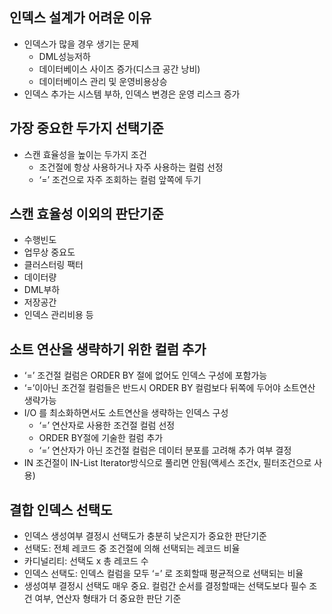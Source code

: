 ## 인덱스 설계가 어려운 이유

- 인덱스가 많을 경우 생기는 문제
    - DML성능저하
    - 데이터베이스 사이즈 증가(디스크 공간 낭비)
    - 데이터베이스 관리 및 운영비용상승
- 인덱스 추가는 시스템 부하, 인덱스 변경은 운영 리스크 증가

## 가장 중요한 두가지 선택기준

- 스캔 효율성을 높이는 두가지 조건
    - 조건절에 항상 사용하거나 자주 사용하는 컬럼 선정
    - ‘=’ 조건으로 자주 조회하는 컬럼 앞쪽에 두기

## 스캔 효율성 이외의 판단기준

- 수행빈도
- 업무상 중요도
- 클러스터링 팩터
- 데이터량
- DML부하
- 저장공간
- 인덱스 관리비용 등

## 소트 연산을 생략하기 위한 컬럼 추가

- ‘=’ 조건절 컬럼은 ORDER BY 절에 없어도 인덱스 구성에 포함가능
- ‘=’이아닌 조건절 컬럼들은 반드시 ORDER BY 컬럼보다 뒤쪽에 두어야 소트연산 생략가능
- I/O 를 최소화하면서도 소트연산을 생략하는 인덱스 구성
    - ‘=’ 연산자로 사용한 조건절 컬럼 선정
    - ORDER BY절에 기술한 컬럼 추가
    - ‘=’ 연산자가 아닌 조건절 컬럼은 데이터 분포를 고려해 추가 여부 결정
- IN 조건절이 IN-List Iterator방식으로 풀리면 안됨(액세스 조건x, 필터조건으로 사용)

## 결합 인덱스 선택도

- 인덱스 생성여부 결정시 선택도가 충분히 낮은지가 중요한 판단기준
- 선택도: 전체 레코드 중 조건절에 의해 선택되는 레코드 비율
- 카디널리티: 선택도 x 총 레코드 수
- 인덱스 선택도: 인덱스 컬럼을 모두 ‘=’ 로 조회할때 평균적으로 선택되는 비율
- 생성여부 결정시 선택도 매우 중요. 컬럼간 순서를 결정할때는 선택도보다 필수 조건 여부, 연산자 형태가 더 중요한 판단 기준
